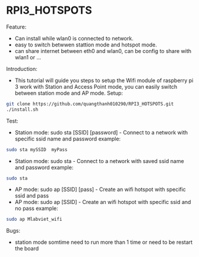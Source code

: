

# RPI3_HOTSPOTS
Feature:
 - Can install while wlan0 is connected to network.
 - easy to switch betwwen stattion mode and hotspot mode.
 - can share internet between eth0 and wlan0, can be config to share with wlan1 or ...
 
Introduction:
- This tutorial will guide you steps to setup the Wifi module of  raspberry pi 3 work with Station and Access Point mode, you can easily switch between station mode and AP mode.
Setup:
```bash
git clone https://github.com/quangthanh010290/RPI3_HOTSPOTS.git
./install.sh
```
Test:
- Station mode: sudo sta [SSID] [password] - Connect to a network with specific ssid name and password
example:
```bash
sudo sta mySSID  myPass
```
- Station mode: sudo sta  - Connect to a network with saved ssid name and password
example:
```bash
sudo sta
```
- AP mode: sudo ap [SSID] [pass] - Create an wifi hotspot with specific ssid and pass
- AP mode: sudo ap [SSID]  - Create an wifi hotspot with specific ssid and no pass
example: 
```bash
sudo ap Mlabviet_wifi
```
Bugs:
- station mode somtime need to run more than 1 time or need to be restart the board
